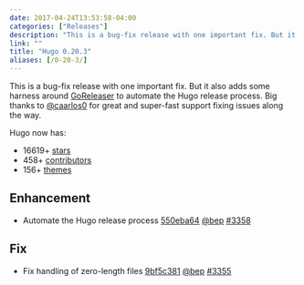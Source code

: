 ```yaml
---
date: 2017-04-24T13:53:58-04:00
categories: ["Releases"]
description: "This is a bug-fix release with one important fix. But it also adds some harness around GoReleaser"
link: ""
title: "Hugo 0.20.3"
aliases: [/0-20-3/]
---
```


This is a bug-fix release with one important fix. But it also adds some harness around [GoReleaser](https://github.com/goreleaser/goreleaser) to automate the Hugo release process. Big thanks to [@caarlos0](https://github.com/caarlos0) for great and super-fast support fixing issues along the way.

Hugo now has:

* 16619&#43; [stars](https://github.com/gohugoio/hugo/stargazers)
* 458&#43; [contributors](https://github.com/gohugoio/hugo/graphs/contributors)
* 156&#43; [themes](http://themes.gohugo.io/)

## Enhancement

* Automate the Hugo release process [550eba64](https://github.com/gohugoio/hugo/commit/550eba64705725eb54fdb1042e0fb4dbf6f29fd0) [@bep](https://github.com/bep) [#3358](https://github.com/gohugoio/hugo/issues/3358) 

## Fix

* Fix handling of zero-length files [9bf5c381](https://github.com/gohugoio/hugo/commit/9bf5c381b6b3e69d4d8dbfd7a40074ac44792bbf) [@bep](https://github.com/bep) [#3355](https://github.com/gohugoio/hugo/issues/3355) 
